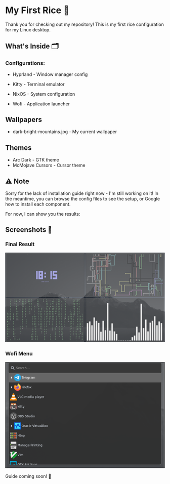 # My First Rice 🎨

Thank you for checking out my repository! This is my first rice configuration for my Linux desktop.

## What's Inside 🗂

### Configurations:

- Hyprland - Window manager config

- Kitty - Terminal emulator

- NixOS - System configuration

- Wofi  - Application launcher

## Wallpapers
- dark-bright-mountains.jpg - My current wallpaper

## Themes
- Arc Dark - GTK theme
- McMojave Cursors - Cursor theme

## ⚠️ Note
Sorry for the lack of installation guide right now - I'm still working on it! 
In the meantime, you can browse the config files to see the setup, or Google how to install each component.

For now, I can show you the results:

## Screenshots 📸

### Final Result
![My Desktop](screenshots/Desktop.png)

### Wofi Menu
![Wofi Launcher](screenshots/Wofi.png)

Guide coming soon! 🔧
